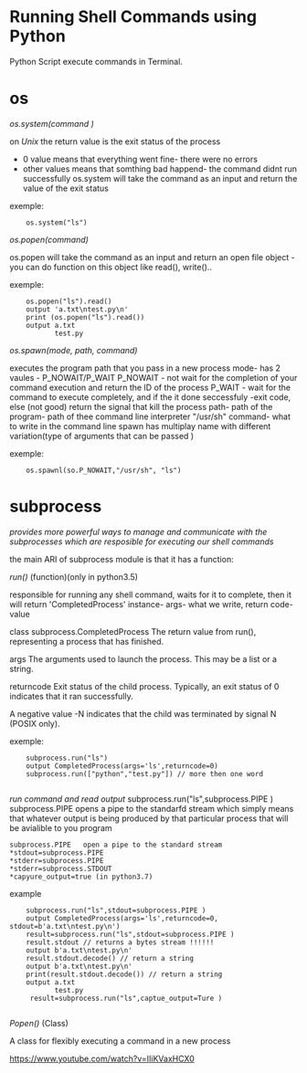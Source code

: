 Running Shell Commands using Python
=======

Python Script execute commands in Terminal.

os
===

*os.system(command )*

on *Unix* the return value is the exit status of the process
- 0 value means that everything went fine- there were no errors
- other values means that somthing bad happend- the command didnt run successfully 
 os.system will take the command as an input and return the value of the exit status

exemple:
```
    os.system("ls")
```
*os.popen(command)*

os.popen will take the command as an input and return an open file object - you can do function on this object like read(), write().. 

exemple:

```
    os.popen("ls").read()
    output 'a.txt\ntest.py\n'
    print (os.popen("ls").read())
    output a.txt
           test.py
```
*os.spawn(mode, path, command)* 

executes the program path that you pass in a new process
mode- has 2 vaules - P_NOWAIT/P_WAIT 
P_NOWAIT - not wait for the completion of your command execution and return the ID of the process
P_WAIT - wait for the command to execute completely, and if the it done seccessfuly -exit code, else (not good) return the signal that kill the process
path- path of the program- path of thee command line interpreter "/usr/sh"
command- what to write in the command line 
spawn has multiplay name with different variation(type of arguments that can  be passed )

exemple:
```
    os.spawnl(so.P_NOWAIT,"/usr/sh", "ls") 
```

subprocess
===
*provides more powerful ways to manage and communicate with the subprocesses which are resposible for executing our shell commands*

the main ARI of subprocess module is that it has a function:

*run()* (function)(only in python3.5)

responsible for running any shell command, waits for it to complete, then it will return 'CompletedProcess' instance- args- what we write, return code- value

class subprocess.CompletedProcess
The return value from run(), representing a process that has finished.

args
The arguments used to launch the process. This may be a list or a string.

returncode
Exit status of the child process. Typically, an exit status of 0 indicates that it ran successfully.

A negative value -N indicates that the child was terminated by signal N (POSIX only).

exemple:
```
    subprocess.run("ls")
    output CompletedProcess(args='ls',returncode=0)
    subprocess.run(["python","test.py"]) // more then one word
    
```

*run command and read output*
subprocess.run("ls",subprocess.PIPE )
subprocess.PIPE opens a pipe to the standarfd stream which simply means that whatever output is being produced by that particular process that will be avialible to you program  

```
subprocess.PIPE   open a pipe to the standard stream
*stdout=subprocess.PIPE
*stderr=subprocess.PIPE
*stderr=subprocess.STDOUT
*capyure_output=true (in python3.7)
```

example 

```
    subprocess.run("ls",stdout=subprocess.PIPE )
    output CompletedProcess(args='ls',returncode=0, stdout=b'a.txt\ntest.py\n')
    result=subprocess.run("ls",stdout=subprocess.PIPE )
    result.stdout // returns a bytes stream !!!!!!
    output b'a.txt\ntest.py\n'
    result.stdout.decode() // return a string
    output b'a.txt\ntest.py\n'
    print(result.stdout.decode()) // return a string
    output a.txt
           test.py
     result=subprocess.run("ls",captue_output=Ture )


```

*Popen()* (Class)

A class for flexibly executing a command in a new process



https://www.youtube.com/watch?v=IIiKVaxHCX0